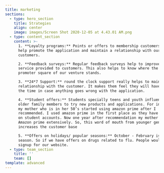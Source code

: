 ```yaml
---
title: marketing
sections:
  - type: hero_section
    title: Strategies
    align: center
    image: images/Screen Shot 2020-12-05 at 4.43.01 AM.png
  - type: content_section
    content: >-
      1. **Loyalty programs:** Points or offers to membership customers will
      help promote the application and maintain a relationship with our regular
      customers.

      2. **Feedback surveys:** Regular feedback surveys help to improve the
      service provided to customers. This also helps to know where the net
      promoter square of our venture stands.

      3. **24*7 Support:** round the clock support really helps to maintain the
      relationship with the customer. It makes them feel they will have help all
      the time in case anything goes wrong with the application.

      4. **Student offers:** Students specially teens and youth influence their
      older family members to try new products and applications. For instance,
      my mother who is in her 50’s started using amazon prime after I
      recommended. I used amazon prime in the first place as they have a 50% off
      on student accounts. Now one year after recommendation my mother uses
      Amazon prime extensively. So, this word of mouth from younger generation
      increases the customer base

      5. **Offers on holidays/ popular seasons:** October - February is Flu
      season. So if we have offers on drugs related to flu. People would like to
      signup for our website.
  - type: team_section
    title: ''
    team: []
template: advanced
---
```

